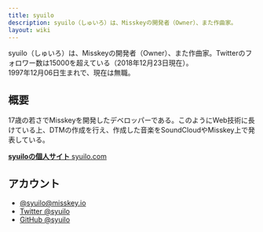 ```yaml
---
title: syuilo
description: syuilo（しゅいろ）は、Misskeyの開発者（Owner）、また作曲家。
layout: wiki
---
```

syuilo（しゅいろ）は、Misskeyの開発者（Owner）、また作曲家。Twitterのフォロワー数は15000を超えている（2018年12月23日現在）。  
1997年12月06日生まれで、現在は無職。

## 概要
17歳の若さでMisskeyを開発したデベロッパーである。このようにWeb技術に長けている上、DTMの作成を行え、作成した音楽をSoundCloudやMisskey上で発表している。

[**syuiloの個人サイト** syuilo.com](https://syuilo.com)

## アカウント
- [@syuilo@misskey.io](https://misskey.io/@syuilo)
- [Twitter @syuilo](https://twitter.com/syuilo)
- [GitHub @syuilo](https://github.io/syuilo)
